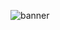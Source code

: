 ![banner](https://github.com/carlosvagnoni/carlosvagnoni/assets/106275103/25f819d4-d977-4f65-b2f9-55bef007dc1a)
